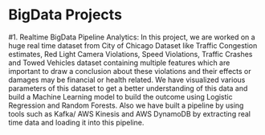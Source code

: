 # BigData Projects
#1. Realtime BigData Pipeline Analytics:
In this project, we are worked on a huge real time dataset from City of Chicago Dataset like Traffic Congestion estimates, Red Light Camera Violations, Speed Violations, Traffic Crashes and Towed Vehicles dataset containing multiple features which are important to draw a conclusion about these violations and their effects or damages may be financial or health related. We have visualized various parameters of this dataset to get a better understanding of this data and build a  Machine Learning model to build the outcome using Logistic Regression and Random Forests. Also we have built a pipeline by using tools such as Kafka/ AWS Kinesis and AWS DynamoDB by extracting real time data and loading it into this pipeline.


